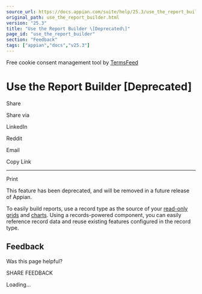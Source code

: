 ```yaml
---
source_url: https://docs.appian.com/suite/help/25.3/use_the_report_builder.html
original_path: use_the_report_builder.html
version: "25.3"
title: "Use the Report Builder \[Deprecated\]"
page_id: "use_the_report_builder"
section: "Feedback"
tags: ["appian","docs","v25.3"]
---
```



Free cookie consent management tool by [TermsFeed](https://www.termsfeed.com/)

# Use the Report Builder \[Deprecated\]

Share

Share via

LinkedIn

Reddit

Email

Copy Link

* * *

Print

This feature has been deprecated, and will be removed in a future release of Appian.

To easily build reports, use a record type as the source of your [read-only grids](read-only-grid-configuration.html) and [charts](Chart_Configuration_Using_Records.html). Using a records-powered component, you can easily reference record data and reuse existing features configured in the record type.

## Feedback

Was this page helpful?

SHARE FEEDBACK

Loading...